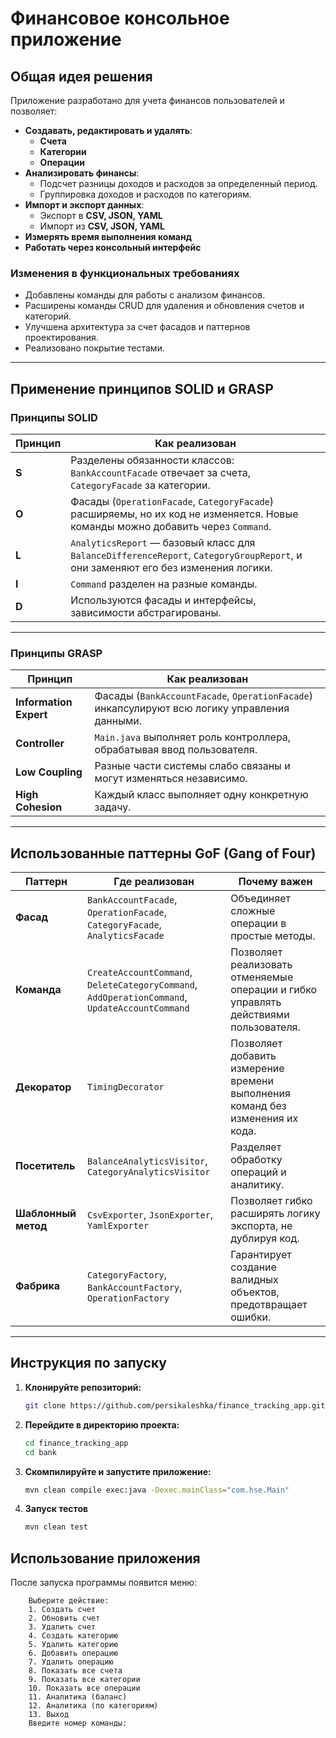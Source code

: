 # **Финансовое консольное приложение**

## **Общая идея решения**
Приложение разработано для учета финансов пользователей и позволяет:
- **Создавать, редактировать и удалять**:
  - **Счета**
  - **Категории**
  - **Операции**
- **Анализировать финансы**:
  - Подсчет разницы доходов и расходов за определенный период.
  - Группировка доходов и расходов по категориям.
- **Импорт и экспорт данных**:
  - Экспорт в **CSV, JSON, YAML**
  - Импорт из **CSV, JSON, YAML**
- **Измерять время выполнения команд**
- **Работать через консольный интерфейс**

### **Изменения в функциональных требованиях**
- Добавлены команды для работы с анализом финансов.
- Расширены команды CRUD для удаления и обновления счетов и категорий.
- Улучшена архитектура за счет фасадов и паттернов проектирования.
- Реализовано покрытие тестами.

---

## **Применение принципов SOLID и GRASP**

### **Принципы SOLID**
| Принцип | Как реализован |
|---------|---------------|
| **S** | Разделены обязанности классов: `BankAccountFacade` отвечает за счета, `CategoryFacade` за категории. |
| **O** | Фасады (`OperationFacade`, `CategoryFacade`) расширяемы, но их код не изменяется. Новые команды можно добавить через `Command`. |
| **L** | `AnalyticsReport` — базовый класс для `BalanceDifferenceReport`, `CategoryGroupReport`, и они заменяют его без изменения логики. |
| **I** | `Command` разделен на разные команды. |
| **D** | Используются фасады и интерфейсы, зависимости абстрагированы. |

---

### **Принципы GRASP**
| Принцип | Как реализован |
|---------|---------------|
| **Information Expert** | Фасады (`BankAccountFacade`, `OperationFacade`) инкапсулируют всю логику управления данными. |
| **Controller** | `Main.java` выполняет роль контроллера, обрабатывая ввод пользователя. |
| **Low Coupling** | Разные части системы слабо связаны и могут изменяться независимо. |
| **High Cohesion** | Каждый класс выполняет одну конкретную задачу. |

---

## **Использованные паттерны GoF (Gang of Four)**

| Паттерн | Где реализован | Почему важен |
|---------|---------------|--------------|
| **Фасад** | `BankAccountFacade`, `OperationFacade`, `CategoryFacade`, `AnalyticsFacade` | Объединяет сложные операции в простые методы. |
| **Команда** | `CreateAccountCommand`, `DeleteCategoryCommand`, `AddOperationCommand`, `UpdateAccountCommand` | Позволяет реализовать отменяемые операции и гибко управлять действиями пользователя. |
| **Декоратор** | `TimingDecorator` | Позволяет добавить измерение времени выполнения команд без изменения их кода. |
| **Посетитель** | `BalanceAnalyticsVisitor`, `CategoryAnalyticsVisitor` | Разделяет обработку операций и аналитику. |
| **Шаблонный метод** | `CsvExporter`, `JsonExporter`, `YamlExporter` | Позволяет гибко расширять логику экспорта, не дублируя код. |
| **Фабрика** | `CategoryFactory`, `BankAccountFactory`, `OperationFactory` | Гарантирует создание валидных объектов, предотвращает ошибки. |

---

## Инструкция по запуску
1. **Клонируйте репозиторий:**
   ```sh
   git clone https://github.com/persikaleshka/finance_tracking_app.git
   ```
2. **Перейдите в директорию проекта:**
   ```sh
   cd finance_tracking_app
   cd bank
   ```
3. **Скомпилируйте и запустите приложение:**
   ```sh
   mvn clean compile exec:java -Dexec.mainClass="com.hse.Main"
   ```
4. **Запуск тестов**
    ```sh
    mvn clean test
    ```

## **Использование приложения**
После запуска программы появится меню:
```plaintext
    Выберите действие:
    1. Создать счет
    2. Обновить счет
    3. Удалить счет
    4. Создать категорию
    5. Удалить категорию
    6. Добавить операцию
    7. Удалить операцию
    8. Показать все счета
    9. Показать все категории
    10. Показать все операции
    11. Аналитика (баланс)
    12. Аналитика (по категориям)
    13. Выход
    Введите номер команды:
```


